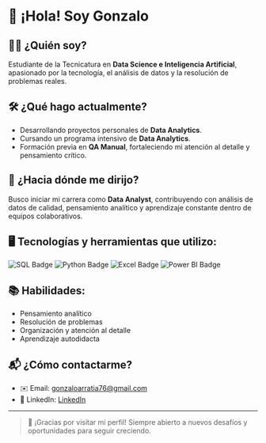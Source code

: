 # 👋 ¡Hola! Soy Gonzalo

## 🙋‍♂️ ¿Quién soy?
Estudiante de la Tecnicatura en **Data Science e Inteligencia Artificial**, apasionado por la tecnología, el análisis de datos y la resolución de problemas reales.

## 🛠️ ¿Qué hago actualmente?
- Desarrollando proyectos personales de **Data Analytics**.
- Cursando un programa intensivo de **Data Analytics**.
- Formación previa en **QA Manual**, fortaleciendo mi atención al detalle y pensamiento crítico.

## 🎯 ¿Hacia dónde me dirijo?
Busco iniciar mi carrera como **Data Analyst**, contribuyendo con análisis de datos de calidad, pensamiento analítico y aprendizaje constante dentro de equipos colaborativos.

## 🖥️ Tecnologías y herramientas que utilizo:
<div align="left">
  <img src="https://img.shields.io/badge/SQL-025E8C?style=for-the-badge&logo=postgresql&logoColor=white" alt="SQL Badge"/>
  <img src="https://img.shields.io/badge/Python-3776AB?style=for-the-badge&logo=python&logoColor=white" alt="Python Badge"/>
  <img src="https://img.shields.io/badge/Excel-217346?style=for-the-badge&logo=microsoft-excel&logoColor=white" alt="Excel Badge"/>
  <img src="https://img.shields.io/badge/Power%20BI-F2C811?style=for-the-badge&logo=power-bi&logoColor=black" alt="Power BI Badge"/>
</div>

## 📚 Habilidades:
- Pensamiento analítico
- Resolución de problemas
- Organización y atención al detalle
- Aprendizaje autodidacta

## 📬 ¿Cómo contactarme?
- ✉️ Email: [gonzaloarratia76@gmail.com](mailto:gonzaloarratia76@gmail.com)
- 💼 LinkedIn: [LinkedIn](https://www.linkedin.com/in/gonzaloarratia)

---

> 🚀 ¡Gracias por visitar mi perfil! Siempre abierto a nuevos desafíos y oportunidades para seguir creciendo.



<!--
**gonzarratia/gonzarratia** is a ✨ _special_ ✨ repository because its `README.md` (this file) appears on your GitHub profile.

Here are some ideas to get you started:

- 🔭 I’m currently working on ...
- 🌱 I’m currently learning ...
- 👯 I’m looking to collaborate on ...
- 🤔 I’m looking for help with ...
- 💬 Ask me about ...
- 📫 How to reach me: ...
- 😄 Pronouns: ...
- ⚡ Fun fact: ...
-->
